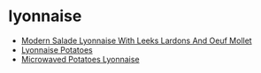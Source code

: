 # lyonnaise

 * [Modern Salade Lyonnaise With Leeks Lardons And Oeuf Mollet](index/m/modern-salade-lyonnaise-with-leeks-lardons-and-oeuf-mollet-51199020.json)
 * [Lyonnaise Potatoes](index/l/lyonnaise-potatoes.json)
 * [Microwaved Potatoes Lyonnaise](index/m/microwaved-potatoes-lyonnaise.json)
